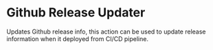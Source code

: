 # Github Release Updater
Updates Github release info, this action can be used to update release information when it deployed from CI/CD pipeline.
